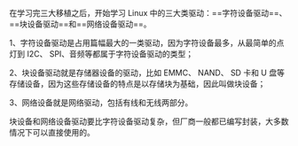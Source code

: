 在学习完三大移植之后，开始学习 Linux 中的三大类驱动：==字符设备驱动==、==块设备驱动==和==网络设备驱动==。

1、字符设备驱动是占用篇幅最大的一类驱动，因为字符设备最多，从最简单的点灯到 I2C、 SPI、音频等都属于字符设备驱动的类型；

2、块设备驱动就是存储器设备的驱动，比如 EMMC、 NAND、 SD 卡和 U 盘等存储设备，因为这些存储设备的特点是以存储块为基础，因此叫做块设备；

3、网络设备就是网络驱动，包括有线和无线两部分。

块设备和网络设备驱动要比字符设备驱动复杂，但厂商一般都已编写封装，大多数情况下可以直接使用的。
<!--stackedit_data:
eyJoaXN0b3J5IjpbLTc1NTg3NjI0MSwtMjA4ODc0NjYxMl19
-->